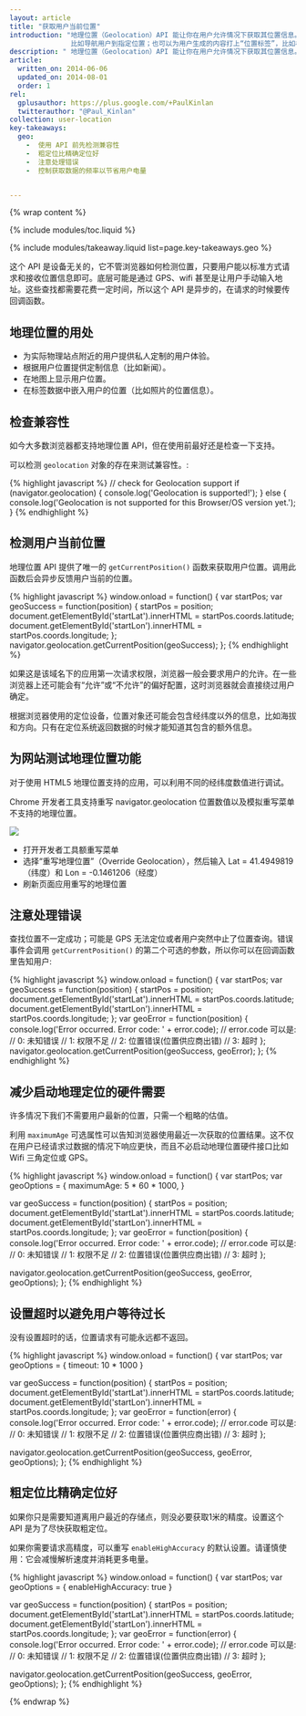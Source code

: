 ```yaml
---
layout: article
title: "获取用户当前位置"
introduction: "地理位置（Geolocation）API 能让你在用户允许情况下获取其位置信息。这个功能可以作为用户请求的一部分，
               比如导航用户到指定位置；也可以为用户生成的内容打上“位置标签”，比如标记照片的拍照位置。"
description: " 地理位置（Geolocation）API 能让你在用户允许情况下获取其位置信息。"
article:
  written_on: 2014-06-06
  updated_on: 2014-08-01
  order: 1
rel:
  gplusauthor: https://plus.google.com/+PaulKinlan
  twitterauthor: "@Paul_Kinlan"
collection: user-location
key-takeaways:
  geo: 
    -  使用 API 前先检测兼容性
    -  粗定位比精确定位好
    -  注意处理错误
    -  控制获取数据的频率以节省用户电量


---
```


{% wrap content %}

{% include modules/toc.liquid %}

{% include modules/takeaway.liquid list=page.key-takeaways.geo %}

这个 API 是设备无关的，它不管浏览器如何检测位置，只要用户能以标准方式请求和接收位置信息即可。底层可能是通过 GPS、wifi 甚至是让用户手动输入地址。这些查找都需要花费一定时间，所以这个 API 是异步的，在请求的时候要传回调函数。

## 地理位置的用处

*  为实际物理站点附近的用户提供私人定制的用户体验。
*  根据用户位置提供定制信息（比如新闻）。
*  在地图上显示用户位置。
*  在标签数据中嵌入用户的位置（比如照片的位置信息）。



## 检查兼容性

如今大多数浏览器都支持地理位置 API，但在使用前最好还是检查一下支持。

可以检测 `geolocation` 对象的存在来测试兼容性。:

{% highlight javascript %}
// check for Geolocation support
if (navigator.geolocation) {
  console.log('Geolocation is supported!');
}
else {
  console.log('Geolocation is not supported for this Browser/OS version yet.');
}
{% endhighlight %}

## 检测用户当前位置

地理位置 API 提供了唯一的 `getCurrentPosition()` 函数来获取用户位置。调用此函数后会异步反馈用户当前的位置。

{% highlight javascript %}
window.onload = function() {
  var startPos;
  var geoSuccess = function(position) {
    startPos = position;
    document.getElementById('startLat').innerHTML = startPos.coords.latitude;
    document.getElementById('startLon').innerHTML = startPos.coords.longitude;
  };
  navigator.geolocation.getCurrentPosition(geoSuccess);
};
{% endhighlight %}

如果这是该域名下的应用第一次请求权限，浏览器一般会要求用户的允许。在一些浏览器上还可能会有“允许”或“不允许”的偏好配置，这时浏览器就会直接绕过用户确定。

根据浏览器使用的定位设备，位置对象还可能会包含经纬度以外的信息，比如海拔和方向。只有在定位系统返回数据的时候才能知道其包含的额外信息。

## 为网站测试地理位置功能

对于使用 HTML5 地理位置支持的应用，可以利用不同的经纬度数值进行调试。

Chrome 开发者工具支持重写 navigator.geolocation 位置数值以及模拟重写菜单不支持的地理位置。

<img src="images/emulategeolocation.png">

*  打开开发者工具额重写菜单
*  选择“重写地理位置”（Override Geolocation），然后输入 Lat = 41.4949819（纬度）和 Lon = -0.1461206（经度）
*  刷新页面应用重写的地理位置


##  注意处理错误

查找位置不一定成功；可能是 GPS 无法定位或者用户突然中止了位置查询。错误事件会调用 `getCurrentPosition()` 的第二个可选的参数，所以你可以在回调函数里告知用户:

{% highlight javascript %}
window.onload = function() {
  var startPos;
  var geoSuccess = function(position) {
    startPos = position;
    document.getElementById('startLat').innerHTML = startPos.coords.latitude;
    document.getElementById('startLon').innerHTML = startPos.coords.longitude;
  };
  var geoError = function(position) {
    console.log('Error occurred. Error code: ' + error.code);
    // error.code 可以是:
    //   0: 未知错误
    //   1: 权限不足
    //   2: 位置错误(位置供应商出错)
    //   3: 超时
  };
  navigator.geolocation.getCurrentPosition(geoSuccess, geoError);
};
{% endhighlight %}

## 减少启动地理定位的硬件需要

许多情况下我们不需要用户最新的位置，只需一个粗略的估值。

利用 `maximumAge` 可选属性可以告知浏览器使用最近一次获取的位置结果。这不仅在用户已经请求过数据的情况下响应更快，而且不必启动地理位置硬件接口比如 Wifi 三角定位或 GPS。

{% highlight javascript %}
window.onload = function() {
  var startPos;
  var geoOptions = {
  	maximumAge: 5 * 60 * 1000,
  }

  var geoSuccess = function(position) {
    startPos = position;
    document.getElementById('startLat').innerHTML = startPos.coords.latitude;
    document.getElementById('startLon').innerHTML = startPos.coords.longitude;
  };
  var geoError = function(position) {
    console.log('Error occurred. Error code: ' + error.code);
    // error.code 可以是:
    //   0: 未知错误
    //   1: 权限不足
    //   2: 位置错误(位置供应商出错)
    //   3: 超时
  };

  navigator.geolocation.getCurrentPosition(geoSuccess, geoError, geoOptions);
};
{% endhighlight %}

## 设置超时以避免用户等待过长

没有设置超时的话，位置请求有可能永远都不返回。

{% highlight javascript %}
window.onload = function() {
  var startPos;
  var geoOptions = {
     timeout: 10 * 1000
  }

  var geoSuccess = function(position) {
    startPos = position;
    document.getElementById('startLat').innerHTML = startPos.coords.latitude;
    document.getElementById('startLon').innerHTML = startPos.coords.longitude;
  };
  var geoError = function(error) {
    console.log('Error occurred. Error code: ' + error.code);
    // error.code 可以是:
    //   0: 未知错误
    //   1: 权限不足
    //   2: 位置错误(位置供应商出错)
    //   3: 超时
  };

  navigator.geolocation.getCurrentPosition(geoSuccess, geoError, geoOptions);
};
{% endhighlight %}

## 粗定位比精确定位好

如果你只是需要知道离用户最近的存储点，则没必要获取1米的精度。设置这个 API 是为了尽快获取粗定位。

如果你需要请求高精度，可以重写 `enableHighAccuracy` 的默认设置。请谨慎使用：它会减慢解析速度并消耗更多电量。

{% highlight javascript %}
window.onload = function() {
  var startPos;
  var geoOptions = {
    enableHighAccuracy: true
  }

  var geoSuccess = function(position) {
    startPos = position;
    document.getElementById('startLat').innerHTML = startPos.coords.latitude;
    document.getElementById('startLon').innerHTML = startPos.coords.longitude;
  };
  var geoError = function(error) {
    console.log('Error occurred. Error code: ' + error.code);
    // error.code 可以是:
    //   0: 未知错误
    //   1: 权限不足
    //   2: 位置错误(位置供应商出错)
    //   3: 超时
  };

  navigator.geolocation.getCurrentPosition(geoSuccess, geoError, geoOptions);
};
{% endhighlight %}


{% endwrap %}
